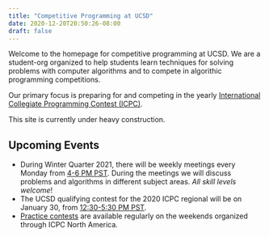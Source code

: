```yaml
---
title: "Competitive Programming at UCSD"
date: 2020-12-20T20:50:26-08:00
draft: false
---
```


Welcome to the homepage for competitive programming at UCSD. We are a
student-org organized to help students learn techniques for solving problems 
with computer algorithms and to compete in algorithic programming competitions.

Our primary focus is preparing for and competing in the yearly
[International Collegiate Programming Contest (ICPC)](https://icpc.global/). 

This site is currently under heavy construction. 

## Upcoming Events
- During Winter Quarter 2021, there will be weekly meetings every Monday from
  [4-6 PM PST](https://www.timeanddate.com/worldclock/fixedtime.html?iso=20210104T160000&p1=770).
  During the meetings we will discuss problems and algorithms in different
  subject areas. *All skill levels welcome*!
- The UCSD qualifying contest for the 2020 ICPC regional will be on January 30,
  from [12:30-5:30 PM PST](https://www.timeanddate.com/worldclock/fixedtime.html?iso=20201221T123000&p1=770).
- [Practice contests](https://www.icpc.org/icpc-north-america-practice-contest)
  are available regularly on the weekends organized through ICPC North America.

